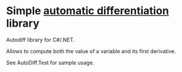 Simple [automatic differentiation](http://en.wikipedia.org/wiki/Automatic_differentiation) library
==============

Autodiff library for C#/.NET.

Allows to compute both the value of a variable and its first derivative.

See AutoDiff.Test for sample usage.
